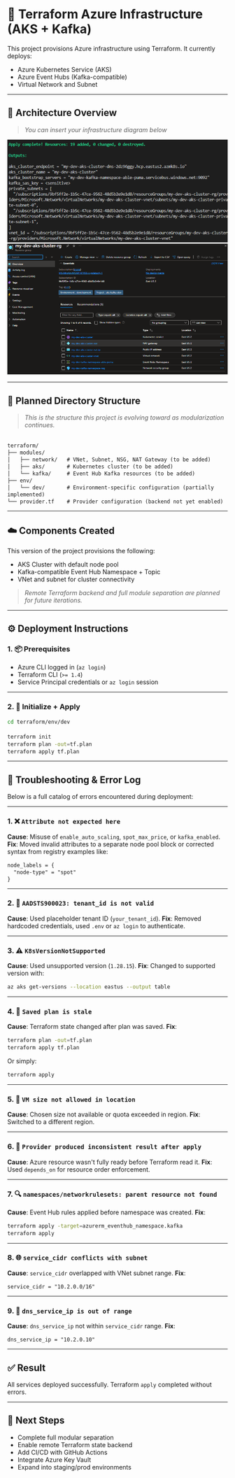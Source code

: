 # 🚀 Terraform Azure Infrastructure (AKS + Kafka)

This project provisions Azure infrastructure using Terraform. It currently deploys:

- Azure Kubernetes Service (AKS)
- Azure Event Hubs (Kafka-compatible)
- Virtual Network and Subnet

---

## 📸 Architecture Overview

> _You can insert your infrastructure diagram below_

![Infrastructure Diagram](./assets/success.png)
![Infrastructure Diagram](./assets/infra-creation.png)

---

## 📂 Planned Directory Structure

> _This is the structure this project is evolving toward as modularization continues._

```

terraform/
├── modules/
│   ├── network/   # VNet, Subnet, NSG, NAT Gateway (to be added)
│   ├── aks/       # Kubernetes cluster (to be added)
│   └── kafka/     # Event Hub Kafka resources (to be added)
├── env/
│   └── dev/       # Environment-specific configuration (partially implemented)
└── provider.tf    # Provider configuration (backend not yet enabled)

```

---

## ☁️ Components Created

This version of the project provisions the following:

- AKS Cluster with default node pool
- Kafka-compatible Event Hub Namespace + Topic
- VNet and subnet for cluster connectivity

> _Remote Terraform backend and full module separation are planned for future iterations._

---

## ⚙️ Deployment Instructions

### 1. 📦 Prerequisites

- Azure CLI logged in (`az login`)
- Terraform CLI (`>= 1.4`)
- Service Principal credentials or `az login` session

---

### 2. 🧱 Initialize + Apply

```bash
cd terraform/env/dev

terraform init
terraform plan -out=tf.plan
terraform apply tf.plan
```

---

## 🐛 Troubleshooting & Error Log

Below is a full catalog of errors encountered during deployment:

---

### 1. ❌ `Attribute not expected here`

**Cause**: Misuse of `enable_auto_scaling`, `spot_max_price`, or `kafka_enabled`.
**Fix**: Moved invalid attributes to a separate node pool block or corrected syntax from registry examples like:

```hcl
node_labels = {
  "node-type" = "spot"
}
```

---

### 2. 🔐 `AADSTS900023: tenant_id is not valid`

**Cause**: Used placeholder tenant ID (`your_tenant_id`).
**Fix**: Removed hardcoded credentials, used `.env` or `az login` to authenticate.

---

### 3. ⚠️ `K8sVersionNotSupported`

**Cause**: Used unsupported version (`1.28.15`).
**Fix**: Changed to supported version with:

```bash
az aks get-versions --location eastus --output table
```

---

### 4. 🔄 `Saved plan is stale`

**Cause**: Terraform state changed after plan was saved.
**Fix**:

```bash
terraform plan -out=tf.plan
terraform apply tf.plan
```

Or simply:

```bash
terraform apply
```

---

### 5. 🚫 `VM size not allowed in location`

**Cause**: Chosen size not available or quota exceeded in region.
**Fix**: Switched to a different region.

---

### 6. 🔁 `Provider produced inconsistent result after apply`

**Cause**: Azure resource wasn't fully ready before Terraform read it.
**Fix**: Used `depends_on` for resource order enforcement.

---

### 7. 🔍 `namespaces/networkrulesets: parent resource not found`

**Cause**: Event Hub rules applied before namespace was created.
**Fix**:

```bash
terraform apply -target=azurerm_eventhub_namespace.kafka
terraform apply
```

---

### 8. 🌐 `service_cidr conflicts with subnet`

**Cause**: `service_cidr` overlapped with VNet subnet range.
**Fix**:

```hcl
service_cidr = "10.2.0.0/16"
```

---

### 9. 📛 `dns_service_ip is out of range`

**Cause**: `dns_service_ip` not within `service_cidr` range.
**Fix**:

```hcl
dns_service_ip = "10.2.0.10"
```

---

## ✅ Result

All services deployed successfully. Terraform `apply` completed without errors.

---

## 📌 Next Steps

- Complete full modular separation
- Enable remote Terraform state backend
- Add CI/CD with GitHub Actions
- Integrate Azure Key Vault
- Expand into staging/prod environments
